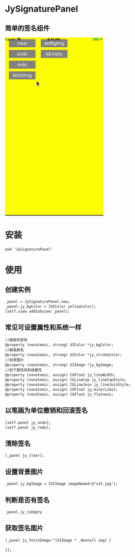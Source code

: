 # JySignaturePanel
## 简单的签名组件
![演示图片](https://github.com/JyHiting/JySignaturePanel/blob/master/Example/jy_address_picker.gif)
# 安装
`pod 'JySignaturePanel'`
# 使用
## 创建实例
```
_panel = JySignaturePanel.new;
_panel.jy_bgColor = [UIColor yellowColor];
[self.view addSubview:_panel];
```
## 常见可设置属性和系统一样
```
//画板背景色
@property (nonatomic, strong) UIColor *jy_bgColor;
//画笔颜色
@property (nonatomic, strong) UIColor *jy_strokeColor;
//背景图片
@property (nonatomic, strong) UIImage *jy_bgImage;
//如下属性同系统属性
@property (nonatomic, assign) CGFloat jy_lineWidth;
@property (nonatomic, assign) CGLineCap jy_lineCapStyle;
@property (nonatomic, assign) CGLineJoin jy_lineJoinStyle;
@property (nonatomic, assign) CGFloat jy_miterLimit;
@property (nonatomic, assign) CGFloat jy_flatness;
```
## 以笔画为单位撤销和回滚签名
```
[self.panel jy_undo];
[self.panel jy_redo];
```
## 清除签名
```
[_panel jy_clear];
```
## 设置背景图片
```
_panel.jy_bgImage = [UIImage imageNamed:@"cat.jpg"];
```
## 判断是否有签名
```
_panel.jy_isEmpty
```
## 获取签名图片
```
[_panel jy_fetchImage:^(UIImage * _Nonnull img) {
        
}];
```

